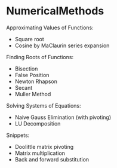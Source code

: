 # NumericalMethods

Approximating Values of Functions:
 - Square root
 - Cosine by MaClaurin series expansion

Finding Roots of Functions:
 - Bisection
 - False Position
 - Newton Rhapson
 - Secant
 - Muller Method

Solving Systems of Equations:
 - Naive Gauss Elimination (with pivoting)
 - LU Decomposition

Snippets:
 - Doolittle matrix pivoting
 - Matrix multiplication
 - Back and forward substitution

